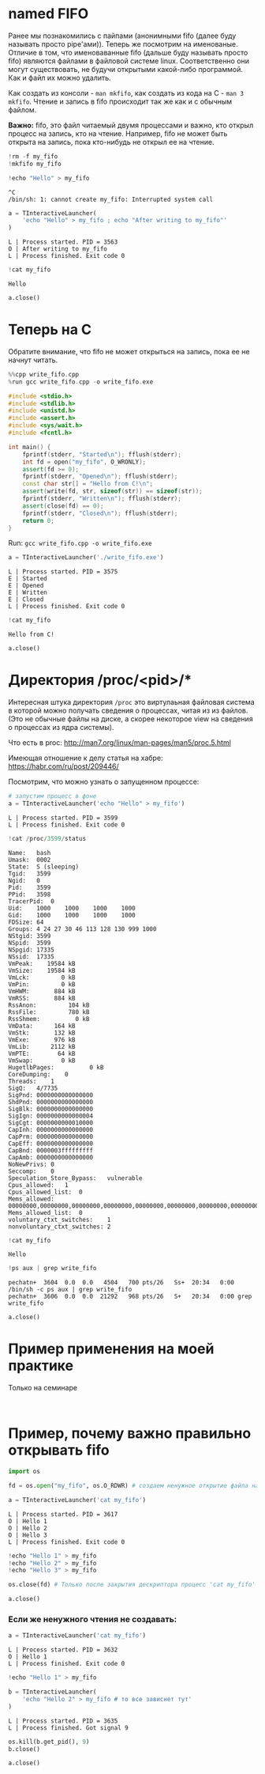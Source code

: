 


# named FIFO

Ранее мы познакомились с пайпами (анонимными fifo (далее буду называть просто pipe'ами)). Теперь же посмотрим на именованые.
Отличие в том, что именоваванные fifo (дальше буду называть просто fifo) являются файлами в файловой системе linux. Соответственно они могут существовать, не будучи открытыми какой-либо программой. Как и файл их можно удалить.

Как создать из консоли - `man mkfifo`, как создать из кода на C - `man 3 mkfifo`. Чтение и запись в fifo происходит так же как и с обычным файлом.

**Важно:** fifo, это файл читаемый двумя процессами и важно, кто открыл процесс на запись, кто на чтение. Например, fifo не может быть открыта на запись, пока кто-нибудь не открыл ее на чтение.


```python
!rm -f my_fifo
!mkfifo my_fifo
```


```python
!echo "Hello" > my_fifo
```

    ^C
    /bin/sh: 1: cannot create my_fifo: Interrupted system call



```python
a = TInteractiveLauncher(
    'echo "Hello" > my_fifo ; echo "After writing to my_fifo"'
)
```





```
L | Process started. PID = 3563
O | After writing to my_fifo
L | Process finished. Exit code 0

```





```python
!cat my_fifo
```

    Hello



```python
a.close()
```

# Теперь на С
Обратите внимание, что fifo не может открыться на запись, пока ее не начнут читать.


```cpp
%%cpp write_fifo.cpp
%run gcc write_fifo.cpp -o write_fifo.exe

#include <stdio.h>
#include <stdlib.h>
#include <unistd.h>
#include <assert.h>
#include <sys/wait.h>
#include <fcntl.h>

int main() {
    fprintf(stderr, "Started\n"); fflush(stderr);
    int fd = open("my_fifo", O_WRONLY);
    assert(fd >= 0);
    fprintf(stderr, "Opened\n"); fflush(stderr);
    const char str[] = "Hello from C!\n";
    assert(write(fd, str, sizeof(str)) == sizeof(str));
    fprintf(stderr, "Written\n"); fflush(stderr);
    assert(close(fd) == 0);
    fprintf(stderr, "Closed\n"); fflush(stderr);
    return 0;
}
```


Run: `gcc write_fifo.cpp -o write_fifo.exe`



```python
a = TInteractiveLauncher('./write_fifo.exe')
```





```
L | Process started. PID = 3575
E | Started
E | Opened
E | Written
E | Closed
L | Process finished. Exit code 0

```





```python
!cat my_fifo
```

    Hello from C!
    


```python
a.close()
```

# Директория /proc/<pid\>/*

Интересная штука директория `/proc` это виртулаьная файловая система в которой можно получать сведения о процессах, читая из из файлов. (Это не обычные файлы на диске, а скорее некоторое view на сведения о процессах из ядра системы).

Что есть в proc: http://man7.org/linux/man-pages/man5/proc.5.html

Имеющая отношение к делу статья на хабре: https://habr.com/ru/post/209446/

Посмотрим, что можно узнать о запущенном процессе:


```python
# запустим процесс в фоне
a = TInteractiveLauncher('echo "Hello" > my_fifo')
```





```
L | Process started. PID = 3599
L | Process finished. Exit code 0

```





```python
!cat /proc/3599/status
```

    Name:	bash
    Umask:	0002
    State:	S (sleeping)
    Tgid:	3599
    Ngid:	0
    Pid:	3599
    PPid:	3598
    TracerPid:	0
    Uid:	1000	1000	1000	1000
    Gid:	1000	1000	1000	1000
    FDSize:	64
    Groups:	4 24 27 30 46 113 128 130 999 1000 
    NStgid:	3599
    NSpid:	3599
    NSpgid:	17335
    NSsid:	17335
    VmPeak:	   19584 kB
    VmSize:	   19584 kB
    VmLck:	       0 kB
    VmPin:	       0 kB
    VmHWM:	     884 kB
    VmRSS:	     884 kB
    RssAnon:	     104 kB
    RssFile:	     780 kB
    RssShmem:	       0 kB
    VmData:	     164 kB
    VmStk:	     132 kB
    VmExe:	     976 kB
    VmLib:	    2112 kB
    VmPTE:	      64 kB
    VmSwap:	       0 kB
    HugetlbPages:	       0 kB
    CoreDumping:	0
    Threads:	1
    SigQ:	4/7735
    SigPnd:	0000000000000000
    ShdPnd:	0000000000000000
    SigBlk:	0000000000000000
    SigIgn:	0000000000000004
    SigCgt:	0000000000010000
    CapInh:	0000000000000000
    CapPrm:	0000000000000000
    CapEff:	0000000000000000
    CapBnd:	0000003fffffffff
    CapAmb:	0000000000000000
    NoNewPrivs:	0
    Seccomp:	0
    Speculation_Store_Bypass:	vulnerable
    Cpus_allowed:	1
    Cpus_allowed_list:	0
    Mems_allowed:	00000000,00000000,00000000,00000000,00000000,00000000,00000000,00000000,00000000,00000000,00000000,00000000,00000000,00000000,00000000,00000000,00000000,00000000,00000000,00000000,00000000,00000000,00000000,00000000,00000000,00000000,00000000,00000000,00000000,00000000,00000000,00000001
    Mems_allowed_list:	0
    voluntary_ctxt_switches:	1
    nonvoluntary_ctxt_switches:	2



```python
!cat my_fifo
```

    Hello



```python
!ps aux | grep write_fifo 
```

    pechatn+  3604  0.0  0.0   4504   700 pts/26   Ss+  20:34   0:00 /bin/sh -c ps aux | grep write_fifo 
    pechatn+  3606  0.0  0.0  21292   968 pts/26   S+   20:34   0:00 grep write_fifo



```python
a.close()
```

# Пример применения на моей практике
Только на семинаре


```python

```


```python

```

# Пример, почему важно правильно открывать fifo


```python
import os
```


```python
fd = os.open("my_fifo", os.O_RDWR) # создаем ненужное открытие файла на запись
```


```python
a = TInteractiveLauncher('cat my_fifo')
```





```
L | Process started. PID = 3617
O | Hello 1
O | Hello 2
O | Hello 3
L | Process finished. Exit code 0

```





```python
!echo "Hello 1" > my_fifo
!echo "Hello 2" > my_fifo
!echo "Hello 3" > my_fifo
```


```python
os.close(fd) # Только после закрытия дескриптора процесс 'cat my_fifo' завершится. Так как закроется fifo
```


```python
a.close()
```

### Если же ненужного чтения не создавать:


```python
a = TInteractiveLauncher('cat my_fifo')
```





```
L | Process started. PID = 3632
O | Hello 1
L | Process finished. Exit code 0

```





```python
!echo "Hello 1" > my_fifo
```


```python
b = TInteractiveLauncher(
    'echo "Hello 2" > my_fifo # то все зависнет тут'
)
```





```
L | Process started. PID = 3635
L | Process finished. Got signal 9

```





```python
os.kill(b.get_pid(), 9)
b.close()
```


```python
a.close()
```


```python

```
